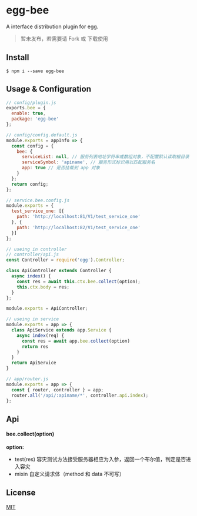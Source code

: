 # egg-bee

A interface distribution plugin for egg.

> 暂未发布，若需要请 Fork 或 下载使用

## Install

``` base
$ npm i --save egg-bee
```

## Usage & Configuration

``` js
// config/plugin.js
exports.bee = {
  enable: true,
  package: 'egg-bee'
};
```

``` js
// config/config.default.js
module.exports = appInfo => {
  const config = {
    bee: {
      serviceList: null, // 服务列表地址字符串或数组对象，不配置默认读取根目录 service.bee.config.js
      serviceSymbol: 'apiname', // 服务形式标识用以匹配服务名
      app: true // 是否挂载到 app 对象
    }
  };
  return config;
};

```

``` js
// service.bee.config.js
module.exports = {
  test_service_one: [{
    path: 'http://localhost:81/V1/test_service_one'
  }, {
    path: 'http://localhost:82/V1/test_service_one'
  }]
};
```

``` js
// useing in controller
// controller/api.js
const Controller = require('egg').Controller;

class ApiController extends Controller {
  async index() {
    const res = await this.ctx.bee.collect(option);
    this.ctx.body = res;
  }
};

module.exports = ApiController;
```

``` js
// useing in service
module.exports = app => {
  class ApiService extends app.Service {
    async index(req) {
      const res = await app.bee.collect(option)
      return res
    }
  }
  return ApiService
}
```

``` js
// app/router.js
module.exports = app => {
  const { router, controller } = app;
  router.all('/api/:apiname/*', controller.api.index);
};
```

## Api

#### bee.collect(option)

__option:__

- test(res) 容灾测试方法接受服务器相应为入参，返回一个布尔值，判定是否进入容灾
- mixin 自定义请求体（method 和 data 不可写）

## License
[MIT](LICENSE)


